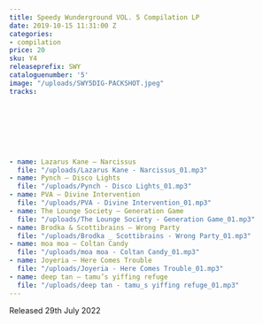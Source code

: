 ```yaml
---
title: Speedy Wunderground VOL. 5 Compilation LP
date: 2019-10-15 11:31:00 Z
categories:
- compilation
price: 20
sku: Y4
releaseprefix: SWY
cataloguenumber: '5'
image: "/uploads/SWY5DIG-PACKSHOT.jpeg"
tracks:








- name: Lazarus Kane – Narcissus
  file: "/uploads/Lazarus Kane - Narcissus_01.mp3"
- name: Pynch – Disco Lights
  file: "/uploads/Pynch - Disco Lights_01.mp3"
- name: PVA – Divine Intervention
  file: "/uploads/PVA - Divine Intervention_01.mp3"
- name: The Lounge Society – Generation Game
  file: "/uploads/The Lounge Society - Generation Game_01.mp3"
- name: Brodka & Scottibrains – Wrong Party
  file: "/uploads/Brodka _ Scottibrains - Wrong Party_01.mp3"
- name: moa moa – Coltan Candy
  file: "/uploads/moa moa - Coltan Candy_01.mp3"
- name: Joyeria – Here Comes Trouble
  file: "/uploads/Joyeria - Here Comes Trouble_01.mp3"
- name: deep tan – tamu’s yiffing refuge
  file: "/uploads/deep tan - tamu_s yiffing refuge_01.mp3"
---
```


Released 29th July 2022